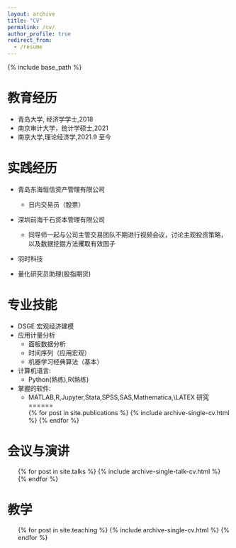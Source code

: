 ```yaml
---
layout: archive
title: "CV"
permalink: /cv/
author_profile: true
redirect_from:
  - /resume
---
```


{% include base_path %}

教育经历
======
* 青岛大学, 经济学学士,2018
* 南京审计大学，统计学硕士,2021
* 南京大学,理论经济学,2021.9 至今

实践经历
======
* 青岛东海恒信资产管理有限公司
  * 日内交易员（股票）

* 深圳前海千石资本管理有限公司
  * 同导师一起与公司主管交易团队不期进行视频会议，讨论主观投资策略，以及数据挖掘方法攫取有效因子

*  羽时科技
  * 量化研究员助理(股指期货)
  
专业技能
======
* DSGE 宏观经济建模
* 应用计量分析
  * 面板数据分析
  * 时间序列（应用宏观）
  * 机器学习经典算法（基本）
* 计算机语言:
  * Python(熟练),R(熟练)
* 掌握的软件:
  * MATLAB,R,Jupyter,Stata,SPSS,SAS,Mathematica,\LATEX
研究
======
  <ul>{% for post in site.publications %}
    {% include archive-single-cv.html %}
  {% endfor %}</ul>
  
会议与演讲
======
  <ul>{% for post in site.talks %}
    {% include archive-single-talk-cv.html %}
  {% endfor %}</ul>
  
教学
======
  <ul>{% for post in site.teaching %}
    {% include archive-single-cv.html %}
  {% endfor %}</ul>

